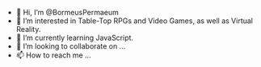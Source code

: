 - 👋 Hi, I’m @BormeusPermaeum
- 👀 I’m interested in Table-Top RPGs and Video Games, as well as Virtual Reality.
- 🌱 I’m currently learning JavaScript.
- 💞️ I’m looking to collaborate on ...
- 📫 How to reach me ...

<!---
BormeusPermaeum/BormeusPermaeum is a ✨ special ✨ repository because its `README.md` (this file) appears on your GitHub profile.
You can click the Preview link to take a look at your changes.
--->
